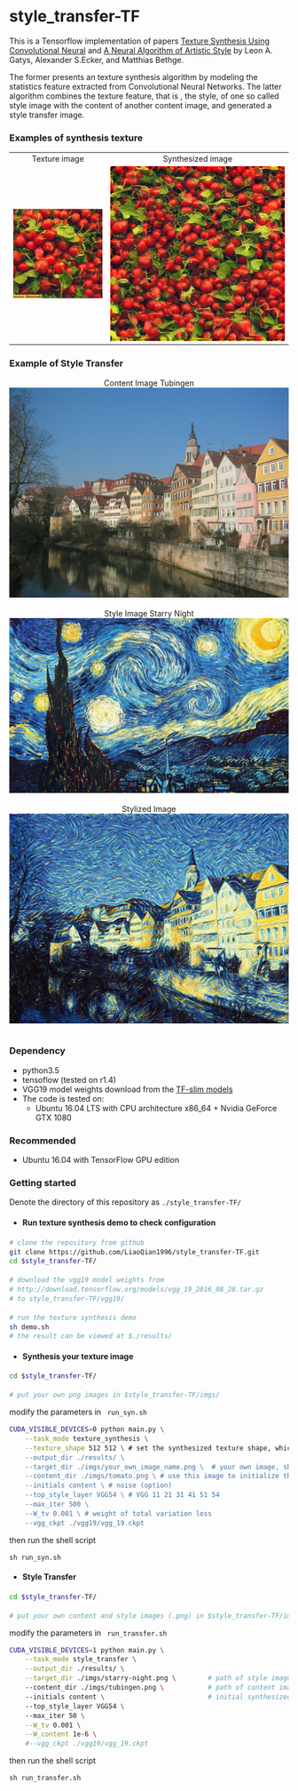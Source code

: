 # style_transfer-TF

This is a Tensorflow implementation of papers [Texture Synthesis Using Convolutional Neural](http://papers.nips.cc/paper/5633-texture-synthesis-using-convolutional-neural-networks.pdf) and [A Neural Algorithm of Artistic Style](http://arxiv.org/abs/1508.06576) by Leon A. Gatys, Alexander S.Ecker, and Matthias Bethge.

The former presents an texture synthesis algorithm by modeling the statistics feature extracted from Convolutional Neural Networks. The latter algorithm combines the texture feature, that is , the style, of one so called style image with the content of another content image, and generated a style transfer image. 

### Examples of synthesis texture

<table>
	<tr>
		<td><center> Texture image </center></td>
		<td><center> Synthesized image </center></td>
	</tr>
	<tr>
		<td>
			<center><img src = "./imgs/tomato.png"></center>
		</td>
		<td>
			<center><img src = "./results/VGG54_5.9850e-06_39.4_tomato.png"></center>
		</td>
	</tr>
</table>

### Example of Style Transfer

<table>
	<tr>
        <center> Content Image   Tubingen </center>
        <center><img src="./imgs/tubingen.png" width="600px"></center>
    </tr>
	</br>
    <tr>
        <center> Style Image   Starry Night </center>
    	<center><img src="./imgs/starry-night.png" width="600px"><center>
    </tr>
    </br>
    <tr>
        <center> Stylized Image </center>
    	<center><img src="./results/VGG54_3.2616e-05_6.2145e+01_39.1_starry-night_tubingen.png" width="600px"><center>
    </tr>
</table>


### Dependency
* python3.5
* tensoflow (tested on r1.4)
* VGG19 model weights download from the [TF-slim models](http://download.tensorflow.org/models/vgg_19_2016_08_28.tar.gz) 
* The code is tested on:
	* Ubuntu 16.04 LTS with CPU architecture x86_64 + Nvidia GeForce GTX 1080

### Recommended
* Ubuntu 16.04 with TensorFlow GPU edition

### Getting started 
Denote the directory of this repository as ```./style_transfer-TF/``` 

* #### Run texture synthesis demo  to check configuration

```bash
# clone the repository from github
git clone https://github.com/LiaoQian1996/style_transfer-TF.git
cd $style_transfer-TF/

# download the vgg19 model weights from 
# http://download.tensorflow.org/models/vgg_19_2016_08_28.tar.gz
# to style_transfer-TF/vgg19/

# run the texture synthesis demo
sh demo.sh
# the result can be viewed at $./results/
```
* #### Synthesis your texture image
```bash
cd $style_transfer-TF/

# put your own png images in $style_transfer-TF/imgs/
```
modify the parameters in ``` run_syn.sh``` 

```bash
CUDA_VISIBLE_DEVICES=0 python main.py \
    --task_mode texture_synthesis \
    --texture_shape 512 512 \ # set the synthesized texture shape, which will be same as sample's if set as [-1, -1]  
    --output_dir ./results/ \
    --target_dir ./imgs/your_own_image_name.png \  # your own image, should be .png format and RGB mode 
    --content_dir ./imgs/tomato.png \ # use this image to initialize the systhesized image,                                                                 # --initials should be set as content \
    --initials content \ # noise (option)
    --top_style_layer VGG54 \ # VGG 11 21 31 41 51 54
    --max_iter 500 \
    --W_tv 0.001 \ # weight of total variation loss
    --vgg_ckpt ./vgg19/vgg_19.ckpt
```
then run the shell script
```
sh run_syn.sh
```
* #### Style Transfer
```bash
cd $style_transfer-TF/

# put your own content and style images (.png) in $style_transfer-TF/imgs/
```
modify the parameters in ``` run_transfer.sh``` 

```bash
CUDA_VISIBLE_DEVICES=1 python main.py \
    --task_mode style_transfer \
    --output_dir ./results/ \
    --target_dir ./imgs/starry-night.png \        # path of style image
    --content_dir ./imgs/tubingen.png \           # path of content image
    --initials content \                          # initial synthesized image, noise or content 
    --top_style_layer VGG54 \       
    --max_iter 50 \
    --W_tv 0.001 \
    --W_content 1e-6 \
    #--vgg_ckpt ./vgg19/vgg_19.ckpt
```
then run the shell script
```
sh run_transfer.sh
```